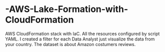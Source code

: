 # -AWS-Lake-Formation-with-CloudFormation
AWS CloudFormation stack with IaC. All the resources configured by script YAML. I created a filter for each Data Analyst just visualize the data from your country. The dataset is about Amazon costumers reviews.
